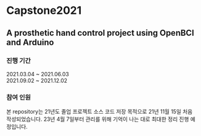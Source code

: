 # Capstone2021 
## A prosthetic hand control project using OpenBCI and Arduino
### 진행 기간
2021.03.04 ~ 2021.06.03  
2021.09.02 ~ 2021.12.02
### 참여 인원

본 repository는 21년도 졸업 프로젝트 소스 코드 저장 목적으로 21년 11월 15일 처음 작성되었습니다.
23년 4월 7일부터 관리를 위해 기억이 나는 대로 최대한 정리 진행 예정입니다.
